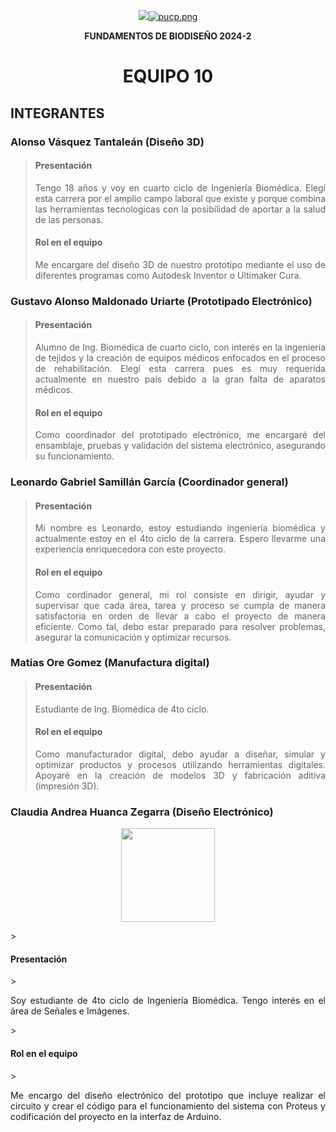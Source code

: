 <p align="center">
  <img src="[https://fundbio.github.io/images/pucp_upch.png]>
</p>

[![pucp.png](https://i.postimg.cc/XYL9GXMR/pucp.png)](https://postimg.cc/rDdD7Vwj)
---

<b><p align="center"> FUNDAMENTOS DE BIODISEÑO 2024-2 </b>
<h1><p align="center"> EQUIPO 10 </p></h1>

<h2> INTEGRANTES </h2>

<h3> Alonso Vásquez Tantaleán (Diseño 3D)</h3>

> <h4> Presentación </h4>
>
> <p align="justify"> Tengo 18 años y voy en cuarto ciclo de Ingeniería Biomédica. Elegí esta carrera por el amplio campo laboral que existe y porque combina las herramientas tecnologicas con la posibilidad de aportar a la salud de las personas. </p>
> <h4> Rol en el equipo</h4>
> <p align="justify"> Me encargare del diseño 3D de nuestro prototipo mediante el uso de diferentes programas como Autodesk Inventor o Ultimaker Cura. </p>

<h3> Gustavo Alonso Maldonado Uriarte (Prototipado Electrónico) </h3>

> <h4> Presentación </h4>
> <p align="justify"> Alumno de Ing. Biomédica de cuarto ciclo, con interés en la ingeniería de tejidos y la creación de equipos médicos enfocados en el proceso de rehabilitación. Elegí esta carrera pues es muy requerida actualmente en nuestro país debido a la gran falta de aparatos médicos. </p>
> <h4> Rol en el equipo</h4>
> <p align="justify"> Como coordinador del prototipado electrónico, me encargaré del ensamblaje, pruebas y validación del sistema electrónico, asegurando su funcionamiento. </p>

<h3> Leonardo Gabriel Samillán García (Coordinador general) </h3>

> <h4> Presentación </h4>
> <p align="justify"> Mi nombre es Leonardo, estoy estudiando ingeniería biomédica y actualmente estoy en el 4to ciclo de la carrera. Espero llevarme una experiencia enriquecedora con este proyecto. </h4>
> <h4> Rol en el equipo</h4>
> <p align="justify"> Como cordinador general, mi rol consiste en dirigir, ayudar y supervisar que cada área, tarea y proceso se cumpla de manera satisfactoria en orden de llevar a cabo el proyecto de manera eficiente. Como tal, debo estar preparado para resolver problemas, asegurar la comunicación y optimizar recursos. </p>

<h3> Matias Ore Gomez (Manufactura digital) </h3>

> <h4> Presentación </h4>
> <p align="justify"> Estudiante de Ing. Biomédica de 4to ciclo. </h4>
> <h4> Rol en el equipo</h4>
> <p align="justify"> Como manufacturador digital, debo ayudar a diseñar, simular y optimizar productos y procesos utilizando herramientas digitales. Apoyaré en la creación de modelos 3D y fabricación aditiva (impresión 3D). </p>

<h3> Claudia Andrea Huanca Zegarra (Diseño Electrónico)</h3>

<p align="center" ><img src="https://i.postimg.cc/JzGCrgr1/fotoC.jpg" style="width: 150px"></p>
> <h4> Presentación </h4>
> <p align="justify"> Soy estudiante de 4to ciclo de Ingeniería Biomédica. Tengo interés en el área de Señales e Imágenes.  </p>
> <h4> Rol en el equipo</h4>
> <p align="justify"> Me encargo del diseño electrónico del prototipo que incluye realizar el circuito y crear el código para el funcionamiento del sistema con Proteus y codificación del proyecto en la interfaz de Arduino. </p>
